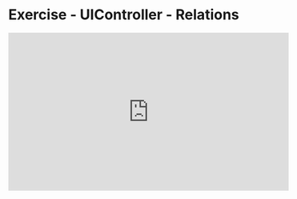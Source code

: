﻿# Exercise - UIController - Relations


<iframe width="560" height="315" src="https://www.youtube.com/embed/XJe4IZePjAg?list=PL1DEQjXG2xnKwhPzEwuvVkEL7a_D9-pkL" frameborder="0" allowfullscreen></iframe>